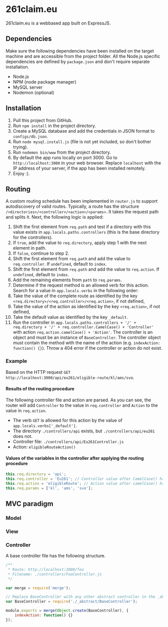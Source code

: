 # 261claim.eu
261claim.eu is a webbased app built on ExpressJS.

## Dependencies
Make sure the following dependencies have been installed on the target machine and are accessible from the project folder. All the Node.js specific dependencies are defined by `package.json` and don't require separate installation.

* Node.js
* NPM (node package manager)
* MySQL server
* Nodemon (optional)

## Installation

1. Pull this project from GitHub.
2. Run `npm install` in the project directory.
3. Create a MySQL database and add the credentials in JSON format to `configs/db.json`.
4. Run `node mysql.install.js` (file is not yet included, so don't bother trying).
5. Run `nodemon bin/www` from the project directory.
6. By default the app runs locally on port 3000. Go to `http://localhost:3000` in your web browser. Replace `localhost` with the IP address of your server, if the app has been installed remotely.
7. Enjoy :).
 
## Routing
A custom routing schedule has been implemented in `router.js` to support autodiscovery of valid routes. Typically, a route has the structure `/<directories>/<controller>/<action>/<params>`. It takes the request path and splits it. Next, the following logic is applied:

1. Shift the first element from `req.path` and test if a directory with this value exists in `app.locals.paths.controllers` (this is the base directory for the controllers).
  1. If `true`, add the value to `req.directory`, apply step 1 with the next element in path.
  2. If `false`, continue to step 2.
2. Shift the first element from `req.path` and add the value to `req.controller`. If `undefined`, default to `index`.
3. Shift the first element from `req.path` and add the value to `req.action`. If `undefined`, default to `index`.
4. Add the remaining elements from `path` to `req.params`.
5. Determine if the request method is an allowed verb for this action. Search for a value in `app.locals.verbs` in the following order:
  1. Take the value of the complete route as identified by the key `<req.directory>/<req.controller>/<req.action>`, if not defined,
  2. Take the value of the action as identified by the key `<req.action>`, if not defined,
  3. Take the default value as identified by the key `_default`.
6. Run the controller in `app.locals.paths.controllers + '/' + req.directory + '/' + req.controller.CamelCase() + 'Controller'` with action `req.action.camelCase() + 'Action'`. The controller is an object and must be an instance of `BaseController`. The controller object must contain the method with the name of the action (e.g. `indexAction: function() {}`). Throw a 404 error if the controller or action do not exist.

### Example
Based on the HTTP request `GET http://localhost:3000/api/eu261/eligible-route/kl/ams/svo`.

#### Results of the routing procedure
The following controller file and action are parsed. As you can see, the router will add `Controller` to the value in `req.controller` and `Action` to the value in `req.action`.
- The verb `GET` is allowed for this action by the value of `app.locals.verbs['_default']`.
- The directory `./controllers/api` exists, but `./controllers/api/eu261` does not.
- Controller file: `./controllers/api/Eu261Controller.js`
- Action: `eligibleRouteAction()`

#### Values of the variables in the controller after applying the routing procedure 
```javascript
this.req.directory = 'api';
this.req.controller = 'Eu261'; // Controller value after CamelCase() has been applied
this.req.action = 'eligibleRoute'; // Action value after camelCase() has been applied
this.req.params = ['kl', 'ams', 'svo'];
```

## MVC paradigm
### Model

### View

### Controller
A base controller file has the following structure.
```javascript
/**
 * Route: http://localhost:3000/foo
 * Filename: ./controllers/FooController.js
 */

var merge = require('merge');

// Replace BaseController with any other abstract controller in the _abstract folder
var BaseController = require('./_abstract/BaseController');

module.exports = merge(Object.create(BaseController), {
    indexAction: function() {}
});
```

